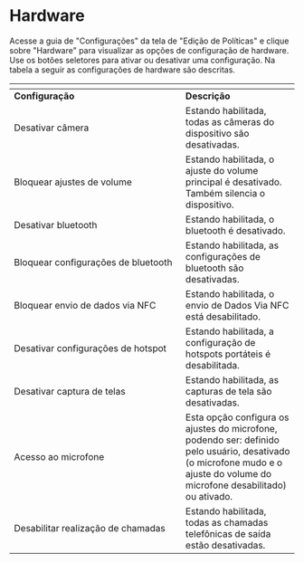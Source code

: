 # Hardware

Acesse a guia de "Configurações" da tela de "Edição de Políticas" e clique sobre "Hardware" para visualizar as opções de configuração de hardware. Use os botões seletores para ativar ou desativar uma configuração. Na tabela a seguir as configurações de hardware são descritas.

<table data-header-hidden><thead><tr><th width="287.36065573770486"></th><th></th></tr></thead><tbody><tr><td><strong>Configuração</strong></td><td><strong>Descrição</strong></td></tr><tr><td>Desativar câmera</td><td>Estando habilitada, todas as câmeras do dispositivo são desativadas.</td></tr><tr><td>Bloquear ajustes de volume</td><td>Estando habilitada, o ajuste do volume principal é desativado. Também silencia o dispositivo.</td></tr><tr><td>Desativar bluetooth</td><td>Estando habilitada, o bluetooth é desativado.</td></tr><tr><td>Bloquear configurações de bluetooth</td><td>Estando habilitada, as configurações de bluetooth são desativadas.</td></tr><tr><td>Bloquear envio de dados via NFC</td><td>Estando habilitada, o envio de Dados Via NFC está desabilitado.</td></tr><tr><td>Desativar configurações de hotspot</td><td>Estando habilitada, a configuração de hotspots portáteis é desabilitada.</td></tr><tr><td>Desativar captura de telas</td><td>Estando habilitada, as capturas de tela são desativadas.</td></tr><tr><td>Acesso ao microfone</td><td>Esta opção configura os ajustes do microfone, podendo ser: definido pelo usuário, desativado (o microfone mudo e o ajuste do volume do microfone desabilitado) ou ativado.</td></tr><tr><td>Desabilitar realização de chamadas</td><td>Estando habilitada, todas as chamadas telefônicas de saída estão desativadas.</td></tr></tbody></table>

